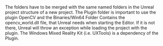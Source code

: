 The folders have to be merged with the same named folders in the Unreal project structure of a new project. The Plugin folder is important to use the plugin OpenCV and the Binaries/Win64 Folder Contains the opencv_world.dll file, that Unreal needs when starting the Editor. If it is not there, Unreal will throw an exception while loading the project with the plugin. The Windows Mixed Reality Kit (i.e. UXTools) is a dependency of the Plugin. 
